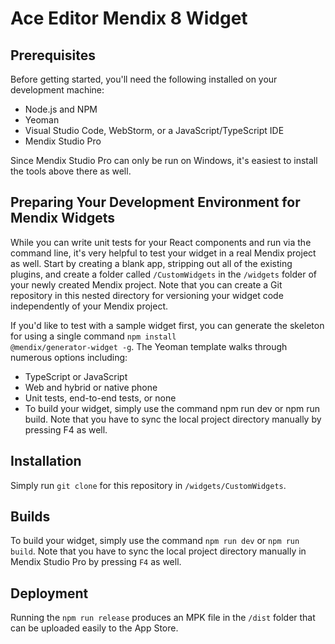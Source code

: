 # Ace Editor Mendix 8 Widget

## Prerequisites
Before getting started, you'll need the following installed on your development machine:
- Node.js and NPM
- Yeoman
- Visual Studio Code, WebStorm, or a JavaScript/TypeScript IDE
- Mendix Studio Pro

Since Mendix Studio Pro can only be run on Windows, it's easiest to install the tools above there as well.

## Preparing Your Development Environment for Mendix Widgets
While you can write unit tests for your React components and run via the command line, it's very helpful to test your widget in a real Mendix project as well. Start by creating a blank app, stripping out all of the existing plugins, and create a folder called <code>/CustomWidgets</code> in the <code>/widgets</code> folder of your newly created Mendix project. Note that you can create a Git repository in this nested directory for versioning your widget code independently of your Mendix project.

If you'd like to test with a sample widget first, you can generate the skeleton for using a single command <code>npm install @mendix/generator-widget -g</code>. The Yeoman template walks through numerous options including:
- TypeScript or JavaScript
- Web and hybrid or native phone
- Unit tests, end-to-end tests, or none
- To build your widget, simply use the command npm run dev or npm run build. Note that you have to sync the local project directory manually by pressing F4 as well.

## Installation
Simply run <code>git clone</code> for this repository in <code>/widgets/CustomWidgets</code>.

## Builds
To build your widget, simply use the command <code>npm run dev</code> or <code>npm run build</code>. Note that you have to sync the local project directory manually in Mendix Studio Pro by pressing <code>F4</code> as well.

## Deployment
Running the <code>npm run release</code> produces an MPK file in the <code>/dist</code> folder that can be uploaded easily to the App Store.
